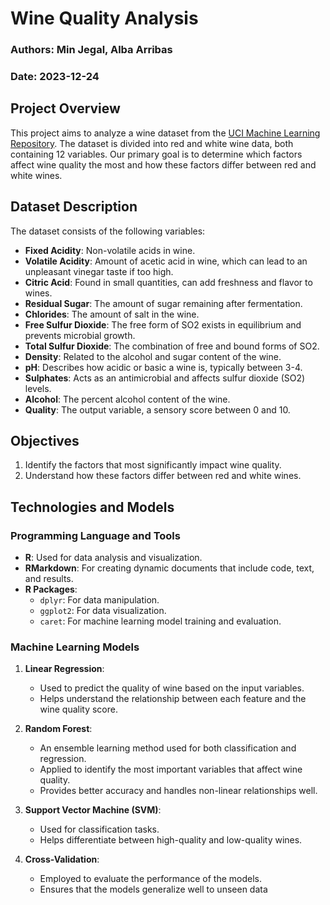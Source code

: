 # Wine Quality Analysis

### Authors: Min Jegal, Alba Arribas

### Date: 2023-12-24

## Project Overview

This project aims to analyze a wine dataset from the [UCI Machine Learning Repository](https://archive.ics.uci.edu/dataset/186/wine+quality). The dataset is divided into red and white wine data, both containing 12 variables. Our primary goal is to determine which factors affect wine quality the most and how these factors differ between red and white wines.

## Dataset Description

The dataset consists of the following variables:

- **Fixed Acidity**: Non-volatile acids in wine.
- **Volatile Acidity**: Amount of acetic acid in wine, which can lead to an unpleasant vinegar taste if too high.
- **Citric Acid**: Found in small quantities, can add freshness and flavor to wines.
- **Residual Sugar**: The amount of sugar remaining after fermentation.
- **Chlorides**: The amount of salt in the wine.
- **Free Sulfur Dioxide**: The free form of SO2 exists in equilibrium and prevents microbial growth.
- **Total Sulfur Dioxide**: The combination of free and bound forms of SO2.
- **Density**: Related to the alcohol and sugar content of the wine.
- **pH**: Describes how acidic or basic a wine is, typically between 3-4.
- **Sulphates**: Acts as an antimicrobial and affects sulfur dioxide (SO2) levels.
- **Alcohol**: The percent alcohol content of the wine.
- **Quality**: The output variable, a sensory score between 0 and 10.

## Objectives

1. Identify the factors that most significantly impact wine quality.
2. Understand how these factors differ between red and white wines.

## Technologies and Models

### Programming Language and Tools

- **R**: Used for data analysis and visualization.
- **RMarkdown**: For creating dynamic documents that include code, text, and results.
- **R Packages**: 
  - `dplyr`: For data manipulation.
  - `ggplot2`: For data visualization.
  - `caret`: For machine learning model training and evaluation.

### Machine Learning Models

1. **Linear Regression**:
   - Used to predict the quality of wine based on the input variables.
   - Helps understand the relationship between each feature and the wine quality score.

2. **Random Forest**:
   - An ensemble learning method used for both classification and regression.
   - Applied to identify the most important variables that affect wine quality.
   - Provides better accuracy and handles non-linear relationships well.

3. **Support Vector Machine (SVM)**:
   - Used for classification tasks.
   - Helps differentiate between high-quality and low-quality wines.

4. **Cross-Validation**:
   - Employed to evaluate the performance of the models.
   - Ensures that the models generalize well to unseen data
